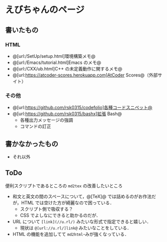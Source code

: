 # えびちゃんのページ

## 書いたもの

### HTML
- @[url:/SetUp/setup.html]環境構築メモ@
- @[url:/Emacs/tutorial.html]Emacs のメモ@
- @[url:/CXX/ub.html]C++ の未定義動作に関するメモ@
- @[url:https://atcoder-scores.herokuapp.com]AtCoder Scores@（外部サイト）

### その他
- @[url:https://github.com/rsk0315/codefolio]各種コードスニペット@
- @[url:https://github.com/rsk0315/bashx]拡張 Bash@
  - 各種出力メッセージの強調
  - コマンドの訂正

## 書かなかったもの
- それ以外

## ToDo
便利スクリプトであるところの `md2tex` の改善したいところ
- 和文と英文の間のスペースについて，@[TeX]@ では詰めるのがお作法だが，HTML では空けた方が綺麗なので困っている．
  - スクリプト側で吸収する？
  - CSS でよしなにできると助かるのだが．
- URL について `[link](//u.rl/)` みたいな形式で指定できると嬉しい．
  - 現状は `@[url://u.rl/]link@` みたいなことをしている．
- HTML の機能を追加してて `md2html`-みが強くなっている．
